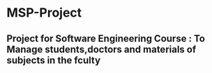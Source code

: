 # MSP-Project

## Project for Software Engineering Course : To Manage students,doctors and materials of subjects in the fculty 
